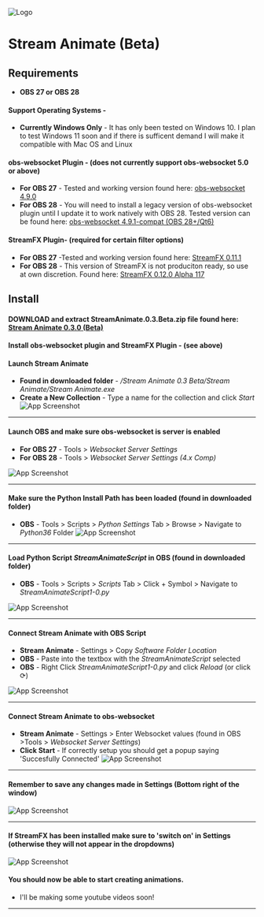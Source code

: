 
![Logo](https://i.ibb.co/7nL9jWZ/logo-options.png)


# Stream Animate (Beta)


## Requirements
- **OBS 27 or OBS 28**
#### **Support Operating Systems -**
- **Currently Windows Only** - It has only been tested on Windows 10. I plan to test Windows 11 soon and if there is sufficent demand I will make it compatible with Mac OS and Linux

#### **obs-websocket Plugin - (does not currently support obs-websocket 5.0 or above)**
- **For OBS 27** - Tested and working version found here: [obs-websocket 4.9.0](https://github.com/obsproject/obs-websocket/releases/tag/4.9.1)
- **For OBS 28** - You will need to install a legacy version of obs-websocket plugin until I update it to work natively with OBS 28. Tested version can be found here: [obs-websocket 4.9.1-compat (OBS 28+/Qt6)](https://github.com/obsproject/obs-websocket/releases/tag/4.9.1-compat)
#### **StreamFX Plugin-  (required for certain filter options)**
- **For OBS 27** -Tested and working version found here: [StreamFX 0.11.1](https://github.com/Xaymar/obs-StreamFX/releases/tag/0.11.1)
- **For OBS 28** - This version of StreamFX is not produciton ready, so use at own discretion. Found here:  [StreamFX 0.12.0 Alpha 117](https://github.com/Xaymar/obs-StreamFX/releases/tag/0.12.0a117)

## Install
 ####  **DOWNLOAD and extract StreamAnimate.0.3.Beta.zip file found here:** [Stream Animate 0.3.0 (Beta)](https://github.com/StreamAnimate/StreamAnimate2.0/releases/tag/v0.3.0-Beta)

 ####  **Install obs-websocket plugin and StreamFX Plugin  - (see above)** 

 ####  **Launch Stream Animate** 
 - **Found in downloaded folder** - */Stream Animate 0.3 Beta/Stream Animate/Stream Animate.exe*
- **Create a New Collection** - Type a name for the collection and click *Start*
![App Screenshot](https://i.ibb.co/g931HrR/06f3dfd0d0588d5510b5731a733b4f14.png)

>
---

 ####  **Launch OBS and make sure obs-websocket is server is enabled** 
- **For OBS 27** - Tools > *Websocket Server Settings*
- **For OBS 28** - Tools > *Websocket Server Settings (4.x Comp)* 
>
![App Screenshot](https://i.ibb.co/FD0brKb/1d0fd46a64757884e942f7e7056e1f43.png)
>
---

#### **Make sure the Python Install Path has been loaded** (found in downloaded folder)

- **OBS** -  Tools > Scripts > *Python Settings* Tab > Browse > Navigate to *Python36* Folder
![App Screenshot](https://i.ibb.co/k1fnZKf/python-install.png)
>
---

#### **Load Python Script *StreamAnimateScript* in OBS** (found in downloaded folder)
- **OBS** - Tools > Scripts > *Scripts* Tab > Click + Symbol > Navigate to *StreamAnimateScript1-0.py*

![App Screenshot](https://i.ibb.co/wRm5QpS/ezgif-4-2c84fa01fb.gif)
>
---
#### **Connect Stream Animate with OBS Script**
- **Stream Animate** - Settings > Copy *Software Folder Location*
- **OBS** - Paste into the textbox with the *StreamAnimateScript* selected
- **OBS** - Right Click *StreamAnimateScript1-0.py* and click *Reload* (or click &#10227;)

![App Screenshot](https://i.ibb.co/r2CgCXw/ezgif-4-a8365a6a9f.gif)
>
---
#### **Connect Stream Animate to obs-websocket**
- **Stream Animate** - Settings > Enter Websocket values (found in OBS >Tools > *Websocket Server Settings*)
- **Click Start** - If correctly setup you should get a popup saying 'Succesfully Connected'
![App Screenshot](https://i.ibb.co/qjJKrLd/a33cc94770e37173c3b33320f562b1bf.png)
>
---
#### **Remember to save any changes made in Settings** (Bottom right of the window)
![App Screenshot](https://i.ibb.co/tQ6qy5z/cccd11e1cfa1f1cc7d8e271ba5b07f8f.png)

>
---
#### **If StreamFX has been installed make sure to 'switch on' in Settings** (otherwise they will not appear in the dropdowns)
![App Screenshot](https://i.ibb.co/mNzVMxJ/6cc20fb5eae175d5e036b682941ee958.png)






 ####  **You should now be able to start creating animations.** 
- I'll be making some youtube videos soon!
>
---
